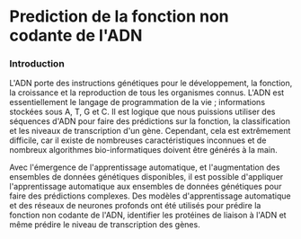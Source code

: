 # Prediction de la fonction non codante de l'ADN

### Introduction
L'ADN porte des instructions génétiques pour le développement, la fonction, la
croissance et la reproduction de tous les organismes connus. L'ADN est essentiellement le
langage de programmation de la vie ; informations stockées sous A, T, G et C. Il est logique
que nous puissions utiliser des séquences d'ADN pour faire des prédictions sur la fonction, la
classification et les niveaux de transcription d'un gène. Cependant, cela est extrêmement
difficile, car il existe de nombreuses caractéristiques inconnues et de nombreux algorithmes
bio-informatiques doivent être générés à la main.

Avec l'émergence de l'apprentissage automatique, et l'augmentation des ensembles de
données génétiques disponibles, il est possible d'appliquer l'apprentissage automatique aux
ensembles de données génétiques pour faire des prédictions complexes. Des modèles
d'apprentissage automatique et des réseaux de neurones profonds ont été utilisés pour prédire
la fonction non codante de l'ADN, identifier les protéines de liaison à l'ADN et même prédire
le niveau de transcription des gènes.

